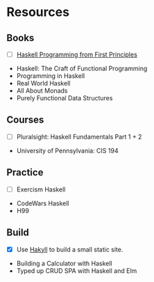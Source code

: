 # Resources

## Books

- [ ] [Haskell Programming from First Principles](http://haskellbook.com/)
- Haskell: The Craft of Functional Programming
- Programming in Haskell
- Real World Haskell
- All About Monads
- Purely Functional Data Structures

## Courses

- [ ] Pluralsight: Haskell Fundamentals Part 1 + 2
- University of Pennsylvania: CIS 194

## Practice

- [ ] Exercism Haskell
- CodeWars Haskell
- H99

## Build

- [x] Use [Hakyll](https://jaspervdj.be/hakyll/) to build a small static site.
- Building a Calculator with Haskell
- Typed up CRUD SPA with Haskell and Elm

